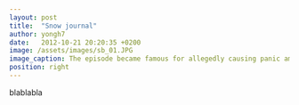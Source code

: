 ```yaml
---
layout: post
title:  "Snow journal"
author: yongh7
date:   2012-10-21 20:20:35 +0200
image: /assets/images/sb_01.JPG
image_caption: The episode became famous for allegedly causing panic among its listening audience, though the scale of that panic is disputed, as the program had relatively few listeners.
position: right
---
```


blablabla